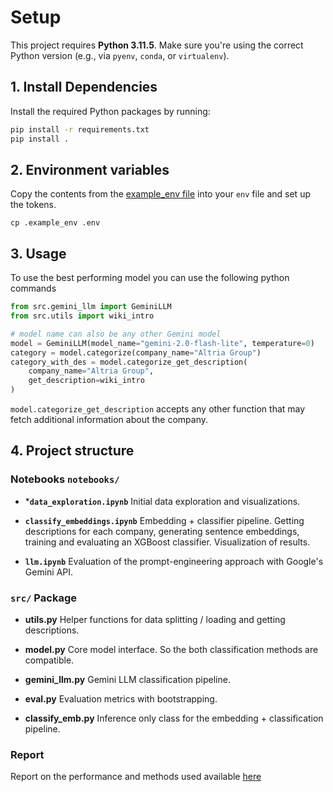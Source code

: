 # Setup

This project requires **Python 3.11.5**. Make sure you're using the correct Python version (e.g., via `pyenv`, `conda`, or `virtualenv`).

## 1. Install Dependencies

Install the required Python packages by running:

```bash
pip install -r requirements.txt
pip install .

```
## 2. Environment variables
Copy the contents from the [example_env file](../.example_env) into your `env` file and set up the tokens.
```
cp .example_env .env
```

## 3. Usage
To use the best performing model you can use the following python commands
```python
from src.gemini_llm import GeminiLLM
from src.utils import wiki_intro

# model name can also be any other Gemini model
model = GeminiLLM(model_name="gemini-2.0-flash-lite", temperature=0)
category = model.categorize(company_name="Altria Group")
category_with_des = model.categorize_get_description(
    company_name="Altria Group",
    get_description=wiki_intro
)
```
`model.categorize_get_description` accepts any other function that may fetch additional information about the company.


## 4. Project structure

### Notebooks `notebooks/`
 - ***`data_exploration.ipynb`** 
 Initial data exploration and visualizations.

- **`classify_embeddings.ipynb`**
Embedding + classifier pipeline. Getting descriptions for each company, generating sentence embeddings, training and evaluating an XGBoost classifier. Visualization of results.

- **`llm.ipynb`**
Evaluation of the prompt-engineering approach with Google's Gemini API.

### `src/` Package

- **utils.py**
Helper functions for data splitting / loading and getting descriptions.

- **model.py**
Core model interface. So the both classification methods are compatible.

- **gemini_llm.py**
Gemini LLM classification pipeline.

- **eval.py**
Evaluation metrics with bootstrapping.

- **classify_emb.py**
Inference only class for the embedding + classification pipeline.

### Report
Report on the performance and methods used available [here](../report.md)
